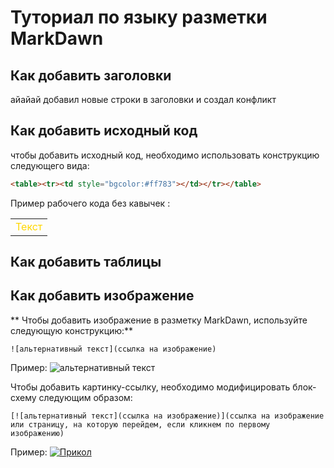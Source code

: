 # Туториал по языку разметки MarkDawn

## Как добавить заголовки

айайай добавил новые строки в заголовки и создал конфликт

## Как добавить исходный код

чтобы добавить исходный код, необходимо использовать конструкцию следующего вида:
```html
<table><tr><td style="bgcolor:#ff783"></td></tr></table>
```
Пример рабочего кода без кавычек :
<table><tr><td style="color:#FFD700">Текст</td></tr></table>

## Как добавить таблицы

## Как добавить изображение

** Чтобы добавить изображение в разметку MarkDawn, используйте следующую конструкцию:**
```
![альтернативный текст](ссылка на изображение)
```
Пример:
![альтернативный текст](https://i.pinimg.com/736x/c5/6b/2f/c56b2f4c9309457ee52b4278b0792bda--dandelion-wine-my-childhood.jpg)

Чтобы добавить картинку-ссылку, необходимо модифицировать блок-схему следующим образом:

```
[![альтернативный текст](ссылка на изображение)](ссылка на изображение или страницу, на которую перейдем, если кликнем по первому изображению)
```

Пример:
[![Прикол](https://i.ytimg.com/vi/P5e7TRv7JRE/maxresdefault.jpg)](https://www.youtube.com/watch?v=dQw4w9WgXcQ)